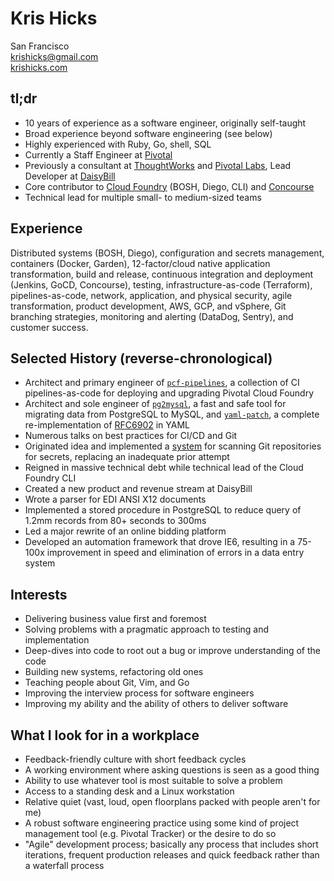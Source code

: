 Kris Hicks  
===
San Francisco  
[krishicks@gmail.com](mailto:krishicks@gmail.com)  
[krishicks.com](http://krishicks.com)

## tl;dr

* 10 years of experience as a software engineer, originally self-taught
* Broad experience beyond software engineering (see below)
* Highly experienced with Ruby, Go, shell, SQL
* Currently a Staff Engineer at [Pivotal](www.pivotal.io)
* Previously a consultant at [ThoughtWorks](www.thoughtworks.com) and [Pivotal Labs](https://pivotal.io/labs), Lead Developer at [DaisyBill](www.daisybill.com)
* Core contributor to [Cloud Foundry](www.cloudfoundry.org) (BOSH, Diego, CLI) and [Concourse](www.concourse.ci)
* Technical lead for multiple small- to medium-sized teams

## Experience

Distributed systems (BOSH, Diego), configuration and secrets management, containers (Docker, Garden), 12-factor/cloud native application transformation, build and release, continuous integration and deployment (Jenkins, GoCD, Concourse), testing, infrastructure-as-code (Terraform), pipelines-as-code, network, application, and physical security, agile transformation, product development, AWS, GCP, and vSphere, Git branching strategies, monitoring and alerting (DataDog, Sentry), and customer success.

## Selected History (reverse-chronological)

* Architect and primary engineer of [`pcf-pipelines`](https://github.com/pivotal-cf/pcf-pipelines), a collection of CI pipelines-as-code for deploying and upgrading Pivotal Cloud Foundry
* Architect and sole engineer of [`pg2mysql`](https://github.com/pivotal-cf/pg2mysql), a fast and safe tool for migrating data from PostgreSQL to MySQL, and [`yaml-patch`](https://github.com/krishicks/yaml-patch), a complete re-implementation of [RFC6902](https://tools.ietf.org/html/rfc6902) in YAML
* Numerous talks on best practices for CI/CD and Git
* Originated idea and implemented a [system](https://github.com/pivotal-cf/cred-alert/tree/master/src/cred-alert/revok) for scanning Git repositories for secrets, replacing an inadequate prior attempt
* Reigned in massive technical debt while technical lead of the Cloud Foundry CLI
* Created a new product and revenue stream at DaisyBill
* Wrote a parser for EDI ANSI X12 documents
* Implemented a stored procedure in PostgreSQL to reduce query of 1.2mm records from 80+ seconds to 300ms
* Led a major rewrite of an online bidding platform
* Developed an automation framework that drove IE6, resulting in a 75-100x improvement in speed and elimination of errors in a data entry system

## Interests

* Delivering business value first and foremost
* Solving problems with a pragmatic approach to testing and implementation
* Deep-dives into code to root out a bug or improve understanding of the code
* Building new systems, refactoring old ones
* Teaching people about Git, Vim, and Go
* Improving the interview process for software engineers
* Improving my ability and the ability of others to deliver software

## What I look for in a workplace

* Feedback-friendly culture with short feedback cycles
* A working environment where asking questions is seen as a good thing
* Ability to use whatever tool is most suitable to solve a problem
* Access to a standing desk and a Linux workstation
* Relative quiet (vast, loud, open floorplans packed with people aren't for me)
* A robust software engineering practice using some kind of project management tool (e.g. Pivotal Tracker) or the desire to do so
* "Agile" development process; basically any process that includes short iterations, frequent production releases and quick feedback rather than a waterfall process
